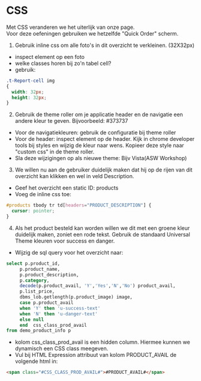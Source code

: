 # CSS
Met CSS veranderen we het uiterlijk van onze page.</br>Voor deze oefeningen gebruiken we hetzelfde "Quick Order" scherm.
1. Gebruik inline css om alle foto's in dit overzicht te verkleinen. (32X32px)
  - inspect element op een foto
  - welke classes horen bij zo'n tabel cell?
  - gebruik:
  ```CSS
  .t-Report-cell img
  {
    width: 32px;
    height: 32px;
  }
  ```
2. Gebruik de theme roller om je applicatie header en de navigatie een andere kleur te geven. Bijvoorbeeld: #373737
  - Voor de navigatiekleuren: gebruik de configuratie bij theme roller
  - Voor de header: inspect element op de header. Kijk in chrome developer tools bij styles en wijzig de kleur naar wens. Kopieer deze style naar "custom css" in de theme roller.
  - Sla deze wijzigingen op als nieuwe theme: Bijv Vista(ASW Workshop)
3. We willen nu aan de gebruiker duidelijk maken dat hij op de rijen van dit overzicht kan klikken en wel in veld Description.
  - Geef het overzicht een static ID: products
  - Voeg de inline css toe:
  ``` CSS
  #products tbody tr td[headers="PRODUCT_DESCRIPTION"] { 
    cursor: pointer; 
  }
  ```
4. Als het product besteld kan worden willen we dit met een groene kleur duidelijk maken, zoniet een rode tekst. Gebruik de standaard Universal Theme kleuren voor success en danger.
  - Wijzig de sql query voor het overzicht naar:
  ```SQL
  select p.product_id,
       p.product_name, 
       p.product_description, 
       p.category, 
       decode(p.product_avail, 'Y','Yes','N','No') product_avail,
       p.list_price,
       dbms_lob.getlength(p.product_image) image,
       case p.product_avail
       when 'Y' then 'u-success-text'
       when 'N' then 'u-danger-text'
       else null
       end  css_class_prod_avail
  from demo_product_info p
  ```
  - kolom css_class_prod_avail is een hidden column. Hiermee kunnen we dynamisch een CSS class meegeven.
  - Vul bij HTML Expression attribuut van kolom PRODUCT_AVAIL de volgende html in:
  ```HTML
  <span class="#CSS_CLASS_PROD_AVAIL#">#PRODUCT_AVAIL#</span>
  ```
